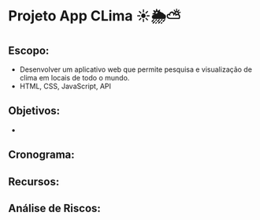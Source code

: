 # Projeto App CLima ☀🌦⛅

## Escopo:
- Desenvolver um aplicativo web que permite pesquisa e visualização de clima em locais de todo o mundo.
- HTML, CSS, JavaScript, API
## Objetivos:
-  
## Cronograma:

## Recursos:

## Análise de Riscos:
